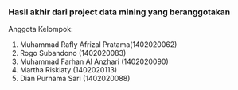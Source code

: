 ### Hasil akhir dari project data mining yang beranggotakan 
Anggota Kelompok:
1. Muhammad Rafly Afrizal Pratama(1402020062)
2. Rogo Subandono (1402020083)
3. Muhammad Farhan Al Anzhari (1402020090)
4. Martha Riskiaty (1402020113)
5. Dian Purnama Sari (1402020088)
